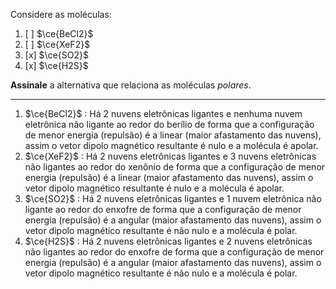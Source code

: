 Considere as moléculas: 

1. [ ] $\ce{BeCl2}$
2. [ ] $\ce{XeF2}$
3. [x] $\ce{SO2}$
4. [x] $\ce{H2S}$

**Assinale** a alternativa que relaciona as moléculas *polares*.

---

1. $\ce{BeCl2}$ : Há 2 nuvens eletrônicas ligantes e nenhuma nuvem eletrônica não ligante ao redor do berílio de forma que a configuração de menor energia (repulsão) é a linear (maior afastamento das nuvens), assim o vetor dipolo magnético resultante é nulo e a molécula é apolar.
2. $\ce{XeF2}$ : Há 2 nuvens eletrônicas ligantes e 3 nuvens eletrônicas não ligantes ao redor do xenônio de forma que a configuração de menor energia (repulsão) é a linear (maior afastamento das nuvens), assim o vetor dipolo magnético resultante é nulo e a molécula é apolar.
3. $\ce{SO2}$ : Há 2 nuvens eletrônicas ligantes e 1 nuvem eletrônica não ligante ao redor do enxofre de forma que a configuração de menor energia (repulsão) é a angular (maior afastamento das nuvens), assim o vetor dipolo magnético resultante é não nulo e a molécula é polar.
4. $\ce{H2S}$ : Há 2 nuvens eletrônicas ligantes e 2 nuvens eletrônicas não ligantes ao redor do enxofre de forma que a configuração de menor energia (repulsão) é a angular (maior afastamento das nuvens), assim o vetor dipolo magnético resultante é não nulo e a molécula é polar.